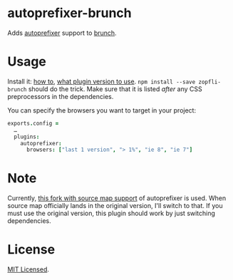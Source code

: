 autoprefixer-brunch
===================

Adds [autoprefixer] support to [brunch].

[autoprefixer]: https://github.com/ai/autoprefixer
[brunch]: http://brunch.io/


Usage
=====

Install it: [how to][usage], [what plugin version to use][version].
`npm install --save zopfli- brunch` should do the trick. Make sure that it is listed _after_ any CSS
preprocessors in the dependencies.

You can specify the browsers you want to target in your project:

```coffeescript
exports.config =
  …
  plugins:
    autoprefixer:
      browsers: ["last 1 version", "> 1%", "ie 8", "ie 7"]
```

[usage]: https://github.com/brunch/brunch/blob/master/docs/plugins.md#usage
[version]: https://github.com/brunch/brunch/blob/master/docs/faq.md#what-version-of-plugin-do-i-need-to-use


Note
====

Currently, [this fork with source map support][fork] of autoprefixer is used. When source map
officially lands in the original version, I'll switch to that. If you must use the original version,
this plugin should work by just switching dependencies.

[fork]: https://github.com/lydell/autoprefixer/tree/source-maps


License
=======

[MIT Licensed](LICENSE).
